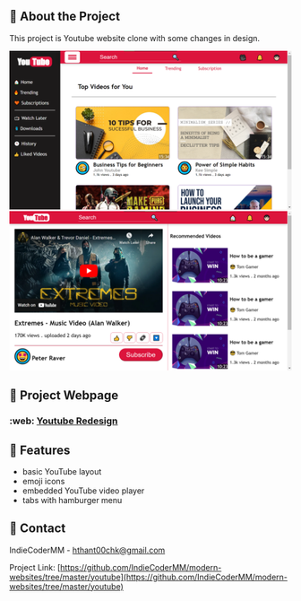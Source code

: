 <!-- About the Project -->

## :star2: About the Project

This project is Youtube website clone with some changes in design.

<div align="center"> 
  <img src="https://github.com/IndieCoderMM/modern-websites/blob/master/screenshots/ss-yt-home.png" alt="screenshot" />
  <img src="https://github.com/IndieCoderMM/modern-websites/blob/master/screenshots/ss-yt-player.png" alt="screenshot" />
</div>

<!-- Project Link -->

## :rocket: Project Webpage

### :web: [Youtube Redesign](https://indiecodermm.github.io/modern-websites/youtube/index.html)

<!-- Features -->

## :dart: Features

- basic YouTube layout
- emoji icons
- embedded YouTube video player
- tabs with hamburger menu

<!-- Contact -->

## :handshake: Contact

IndieCoderMM - hthant00chk@gmail.com

Project Link: [https://github.com/IndieCoderMM/modern-websites/tree/master/youtube](https://github.com/IndieCoderMM/modern-websites/tree/master/youtube)

